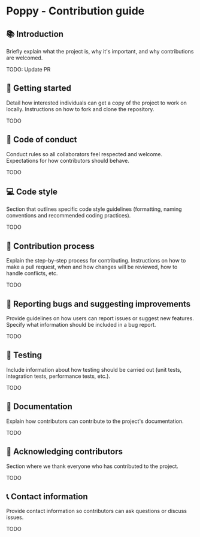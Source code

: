 # Poppy - Contribution guide

## 📚 Introduction

Briefly explain what the project is, why it's important, and why contributions are welcomed.

TODO: Update PR

## 🚀 Getting started

Detail how interested individuals can get a copy of the project to work on locally. Instructions on how to fork and clone the repository.

TODO

## 🤝 Code of conduct

Conduct rules so all collaborators feel respected and welcome. Expectations for how contributors should behave.

TODO

## 💻 Code style

Section that outlines specific code style guidelines (formatting, naming conventions and recommended coding practices).

TODO

## 🔄 Contribution process

Explain the step-by-step process for contributing. Instructions on how to make a pull request, when and how changes will be reviewed, how to handle conflicts, etc.

TODO

## 🐛 Reporting bugs and suggesting improvements

Provide guidelines on how users can report issues or suggest new features. Specify what information should be included in a bug report.

TODO

## 🧪 Testing

Include information about how testing should be carried out (unit tests, integration tests, performance tests, etc.).

TODO

## 📝 Documentation

Explain how contributors can contribute to the project's documentation.

TODO

## 👏 Acknowledging contributors

Section where we thank everyone who has contributed to the project.

TODO

## 📞 Contact information

Provide contact information so contributors can ask questions or discuss issues.

TODO
